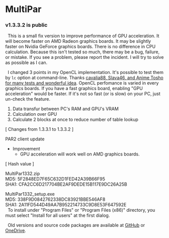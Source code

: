 # MultiPar

### v1.3.3.2 is public

&nbsp; This is a small fix version to improve performance of GPU acceleration. 
It will become faster on AMD Radeon graphics boards. 
It may be slightly faster on Nvidia GeForce graphics boards. 
There is no difference in CPU calculation. 
Because this isn't tested so much, there may be a bug, failure, or mistake. 
If you see a problem, please report the incident. 
I will try to solve as possible as I can.

&nbsp; I changed 3 points in my OpenCL implementation. 
It's possible to test them by `lc` option at command-line. 
Thanks [cavalia88, Slava46, and Anime Tosho for many tests and wonderful idea](https://github.com/Yutaka-Sawada/MultiPar/issues/107). 
OpenCL perfomance is varied in every graphics boards. 
If you have a fast graphics board, enabling "GPU acceleration" would be faster. 
If it's not so fast (or is slow) on your PC, just un-check the feature.
1) Data transfur between PC's RAM and GPU's VRAM
2) Calculation over GPU
3) Calculate 2 blocks at once to reduce number of table lookup


[ Changes from 1.3.3.1 to 1.3.3.2 ]  

PAR2 client update
- Improvement
  - GPU acceleration will work well on AMD graphics boards.


[ Hash value ]  

MultiPar1332.zip  
MD5: 5F2848ED7F65C632D1FED42A39B66F95  
SHA1: CFA2CC6D217704BE2AF9DEDE15B117E9DC26A25B  

MultiPar1332_setup.exe  
MD5: 338F9D0842762338DC83921BBE546AF8  
SHA1: 2A11FD544D49AA7B952214733C9D8E53F647592E  
&nbsp; To install under "Program Files" or "Program Files (x86)" directory, 
you must select "Install for all users" at the first dialog.

&nbsp; Old versions and source code packages are available at 
[GitHub](https://github.com/Yutaka-Sawada/MultiPar/releases) or 
[OneDrive](https://1drv.ms/u/s!AtGhNMUyvbWOaSo1n_R8awJ_hg0).
